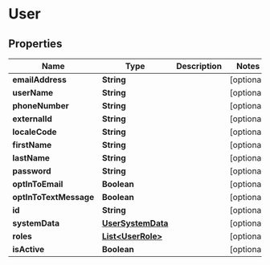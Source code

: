 
# User

## Properties
Name | Type | Description | Notes
------------ | ------------- | ------------- | -------------
**emailAddress** | **String** |  |  [optional]
**userName** | **String** |  |  [optional]
**phoneNumber** | **String** |  |  [optional]
**externalId** | **String** |  |  [optional]
**localeCode** | **String** |  |  [optional]
**firstName** | **String** |  |  [optional]
**lastName** | **String** |  |  [optional]
**password** | **String** |  |  [optional]
**optInToEmail** | **Boolean** |  |  [optional]
**optInToTextMessage** | **Boolean** |  |  [optional]
**id** | **String** |  |  [optional]
**systemData** | [**UserSystemData**](UserSystemData.md) |  |  [optional]
**roles** | [**List&lt;UserRole&gt;**](UserRole.md) |  |  [optional]
**isActive** | **Boolean** |  |  [optional]



